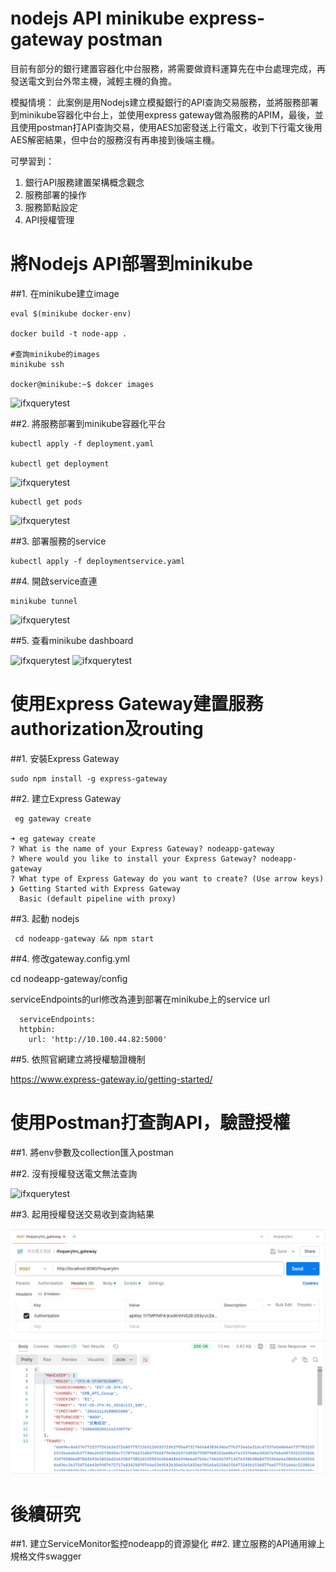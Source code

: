 # **nodejs API minikube express-gateway postman**

目前有部分的銀行建置容器化中台服務，將需要做資料運算先在中台處理完成，再發送電文到台外幣主機，減輕主機的負擔。

模擬情境：
此案例是用Nodejs建立模擬銀行的API查詢交易服務，並將服務部署到minikube容器化中台上，並使用express gateway做為服務的APIM，最後，並且使用postman打API查詢交易，使用AES加密發送上行電文，收到下行電文後用AES解密結果，但中台的服務沒有再串接到後端主機。

可學習到：
1. 銀行API服務建置架構概念觀念
2. 服務部署的操作
3. 服務節點設定
4. API授權管理

# 將Nodejs API部署到minikube

 ##1. 在minikube建立image
 ```
 eval $(minikube docker-env)
 
 docker build -t node-app .
 
 #查詢minikube的images
 minikube ssh
 
 docker@minikube:~$ dokcer images
 ```

![ifxquerytest](https://github.com/astinchen/nodejs-API-minikube-express-gateway-postman/pic/blob/main/dokcer_images.png)
 
 ##2. 將服務部署到minikube容器化平台
 ```
 kubectl apply -f deployment.yaml
  
 kubectl get deployment
 ```

![ifxquerytest](https://github.com/astinchen/nodejs-API-minikube-express-gateway-postman/pic/blob/main/getdeployment.png)

 ```
 kubectl get pods
 ```
![ifxquerytest](https://github.com/astinchen/nodejs-API-minikube-express-gateway-postman/pic/blob/main/getpods.png)

 ##3. 部署服務的service
 ```
 kubectl apply -f deploymentservice.yaml
 ```
 
 ##4. 開啟service直連
 ```
 minikube tunnel
 ```
![ifxquerytest](https://github.com/astinchen/nodejs-API-minikube-express-gateway-postman/pic/blob/main/servicetunnel.png)
 
 ##5. 查看minikube dashboard

![ifxquerytest](https://github.com/astinchen/nodejs-API-minikube-express-gateway-postman/pic/blob/main/dashboardpods.png)
![ifxquerytest](https://github.com/astinchen/nodejs-API-minikube-express-gateway-postman/pic/blob/main/dashboardservice.png)


# 使用Express Gateway建置服務authorization及routing
 ##1. 安裝Express Gateway
 ```
 sudo npm install -g express-gateway
 ```
 
 ##2. 建立Express Gateway
 ``` 
  eg gateway create
 
 ➜ eg gateway create
 ? What is the name of your Express Gateway? nodeapp-gateway
 ? Where would you like to install your Express Gateway? nodeapp-gateway
 ? What type of Express Gateway do you want to create? (Use arrow keys)
 ❯ Getting Started with Express Gateway
   Basic (default pipeline with proxy)
 
 ```
 
 ##3. 起動 nodejs
 ```
  cd nodeapp-gateway && npm start
 ```
 
 ##4.  修改gateway.config.yml
 
 cd nodeapp-gateway/config
 
 serviceEndpoints的url修改為連到部署在minikube上的service url
  
 ```
   serviceEndpoints:
   httpbin:
     url: 'http://10.100.44.82:5000'
 ``` 
 
 ##5. 依照官網建立將授權驗證機制
 
 https://www.express-gateway.io/getting-started/ 

# 使用Postman打查詢API，驗證授權
##1. 將env參數及collection匯入postman

##2. 沒有授權發送電文無法查詢

![ifxquerytest](https://github.com/astinchen/nodejs-API-minikube-express-gateway-postman/pic/blob/main/noAuthorization.png)

##3. 起用授權發送交易收到查詢結果

![ifxquerytest](https://github.com/astinchen/nodejs-API-minikube-express-gateway-postman/blob/main/pic/Authorization.png)

# 後續研究
##1. 建立ServiceMonitor監控nodeapp的資源變化
##2. 建立服務的API通用線上規格文件swagger

